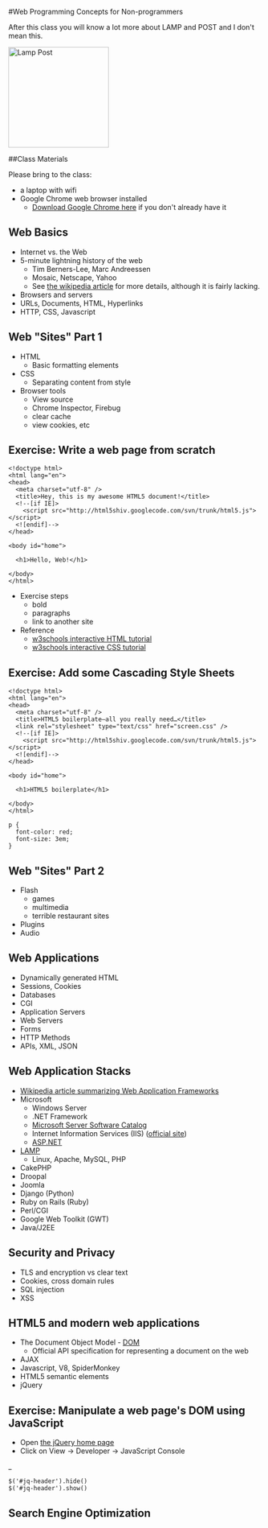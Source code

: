 #Web Programming Concepts for Non-programmers

After this class you will know a lot more about LAMP and POST and I don't mean this.

<img src="/images/2011/lamp_post.jpg" alt="Lamp Post" width="200px"/>

##Class Materials

Please bring to the class:

* a laptop with wifi
* Google Chrome web browser installed
    * [Download Google Chrome here](http://www.google.com/chrome) if you don't already have it

## Web Basics
* Internet vs. the Web
* 5-minute lightning history of the web
  * Tim Berners-Lee, Marc Andreessen
  * Mosaic, Netscape, Yahoo
  * See [the wikipedia article](http://en.wikipedia.org/wiki/History_of_the_World_Wide_Web) for more details, although it is fairly lacking.
* Browsers and servers
* URLs, Documents, HTML, Hyperlinks
* HTTP, CSS, Javascript

## Web "Sites" Part 1
* HTML
  * Basic formatting elements
* CSS
  * Separating content from style
* Browser tools
  * View source
  * Chrome Inspector, Firebug
  * clear cache
  * view cookies, etc

## Exercise: Write a web page from scratch

    <!doctype html>
    <html lang="en">
    <head>
      <meta charset="utf-8" />
      <title>Hey, this is my awesome HTML5 document!</title>
      <!--[if IE]>
        <script src="http://html5shiv.googlecode.com/svn/trunk/html5.js"></script>
      <![endif]-->
    </head>

    <body id="home">

      <h1>Hello, Web!</h1>

    </body>
    </html>

* Exercise steps
  * bold
  * paragraphs
  * link to another site
* Reference
  * [w3schools interactive HTML tutorial](http://www.w3schools.com/html/)
  * [w3schools interactive CSS tutorial](http://www.w3schools.com/css/)
## Exercise: Add some Cascading Style Sheets

    <!doctype html>
    <html lang="en">
    <head>
      <meta charset="utf-8" />
      <title>HTML5 boilerplate—all you really need…</title>
      <link rel="stylesheet" type="text/css" href="screen.css" />
      <!--[if IE]>
        <script src="http://html5shiv.googlecode.com/svn/trunk/html5.js"></script>
      <![endif]-->
    </head>

    <body id="home">

      <h1>HTML5 boilerplate</h1>

    </body>
    </html>

    p {
      font-color: red;
      font-size: 3em;
    }

## Web "Sites" Part 2
* Flash
  * games
  * multimedia
  * terrible restaurant sites
* Plugins
* Audio
## Web Applications
* Dynamically generated HTML
* Sessions, Cookies
* Databases
* CGI
* Application Servers
* Web Servers
* Forms
* HTTP Methods
* APIs, XML, JSON
## Web Application Stacks
* [Wikipedia article summarizing Web Application Frameworks](http://en.wikipedia.org/wiki/Web_application_framework)
* Microsoft
  * Windows Server
  * .NET Framework
  * [Microsoft Server Software Catalog](http://www.microsoft.com/servers/en/us/default.aspx)
  * Internet Information Services (IIS) ([official site](http://www.iis.net/))
  * [ASP.NET](http://www.asp.net/)
* [LAMP](http://en.wikipedia.org/wiki/LAMP_(software_bundle))
  * Linux, Apache, MySQL, PHP
* CakePHP
* Droopal
* Joomla
* Django (Python)
* Ruby on Rails (Ruby)
* Perl/CGI
* Google Web Toolkit (GWT)
* Java/J2EE

## Security and Privacy
* TLS and encryption vs clear text
* Cookies, cross domain rules
* SQL injection
* XSS
## HTML5 and modern web applications
* The Document Object Model - [DOM](http://www.w3.org/DOM/)
  * Official API specification for representing a document on the web
* AJAX
* Javascript, V8, SpiderMonkey
* HTML5 semantic elements
* jQuery

## Exercise: Manipulate a web page's DOM using JavaScript
* Open [the jQuery home page](http://jquery.org/)
* Click on View -> Developer -> JavaScript Console

_

    $('#jq-header').hide()
    $('#jq-header').show()

## Search Engine Optimization

